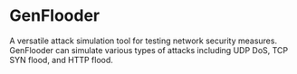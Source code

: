 # GenFlooder
A versatile attack simulation tool for testing network security measures. GenFlooder can simulate various types of attacks including UDP DoS, TCP SYN flood, and HTTP flood.
